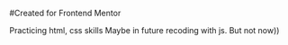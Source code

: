 #Created for Frontend Mentor

Practicing html, css skills
Maybe in future recoding with js. But not now))